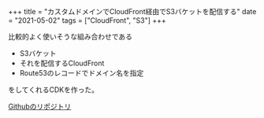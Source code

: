 +++
title = "カスタムドメインでCloudFront経由でS3バケットを配信する"
date = "2021-05-02"
tags = ["CloudFront", "S3"]
+++

比較的よく使いそうな組み合わせである

* S3バケット
* それを配信するCloudFront
* Route53のレコードでドメイン名を指定

をしてくれるCDKを作った。

[Githubのリポジトリ](https://github.com/suzukiken/cdkcloudfront-s3)

